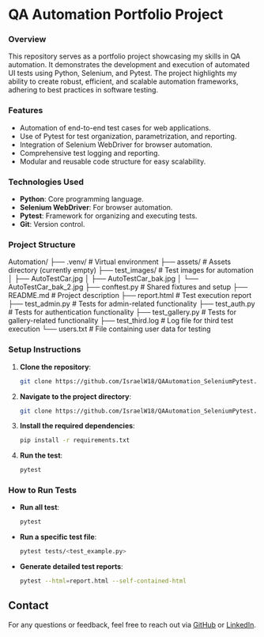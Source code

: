 # QA Automation Portfolio Project

### Overview
This repository serves as a portfolio project showcasing my skills in QA automation. It demonstrates the development and execution of automated UI tests using Python, Selenium, and Pytest. The project highlights my ability to create robust, efficient, and scalable automation frameworks, adhering to best practices in software testing.

### Features
- Automation of end-to-end test cases for web applications.
- Use of Pytest for test organization, parametrization, and reporting.
- Integration of Selenium WebDriver for browser automation.
- Comprehensive test logging and reporting.
- Modular and reusable code structure for easy scalability.

### Technologies Used
- **Python**: Core programming language.
- **Selenium WebDriver**: For browser automation.
- **Pytest**: Framework for organizing and executing tests.
- **Git**: Version control.

### Project Structure
Automation/ ├── .venv/ # Virtual environment ├── assets/ # Assets directory (currently empty) ├── test_images/ # Test images for automation │ ├── AutoTestCar.jpg │ ├── AutoTestCar_bak.jpg │ └── AutoTestCar_bak_2.jpg ├── conftest.py # Shared fixtures and setup ├── README.md # Project description ├── report.html # Test execution report ├── test_admin.py # Tests for admin-related functionality ├── test_auth.py # Tests for authentication functionality ├── test_gallery.py # Tests for gallery-related functionality ├── test_third.log # Log file for third test execution └── users.txt # File containing user data for testing


### Setup Instructions
1. **Clone the repository**:
   ```bash
   git clone https://github.com/IsraelW18/QAAutomation_SeleniumPytest.git

2. **Navigate to the project directory**:
   ```bash
   git clone https://github.com/IsraelW18/QAAutomation_SeleniumPytest.git
   
3. **Install the required dependencies**:
   ```bash
   pip install -r requirements.txt

4. **Run the test**:
   ```bash
   pytest

### How to Run Tests
*  **Run all test**:
   ```bash
   pytest

*  **Run a specific test file**:
   ```bash
   pytest tests/<test_example.py>

*  **Generate detailed test reports**:
   ```bash
   pytest --html=report.html --self-contained-html

## Contact
For any questions or feedback, feel free to reach out via [GitHub](https://github.com/IsraelW18) or [LinkedIn](https://www.linkedin.com/in/israel-wasserman/).